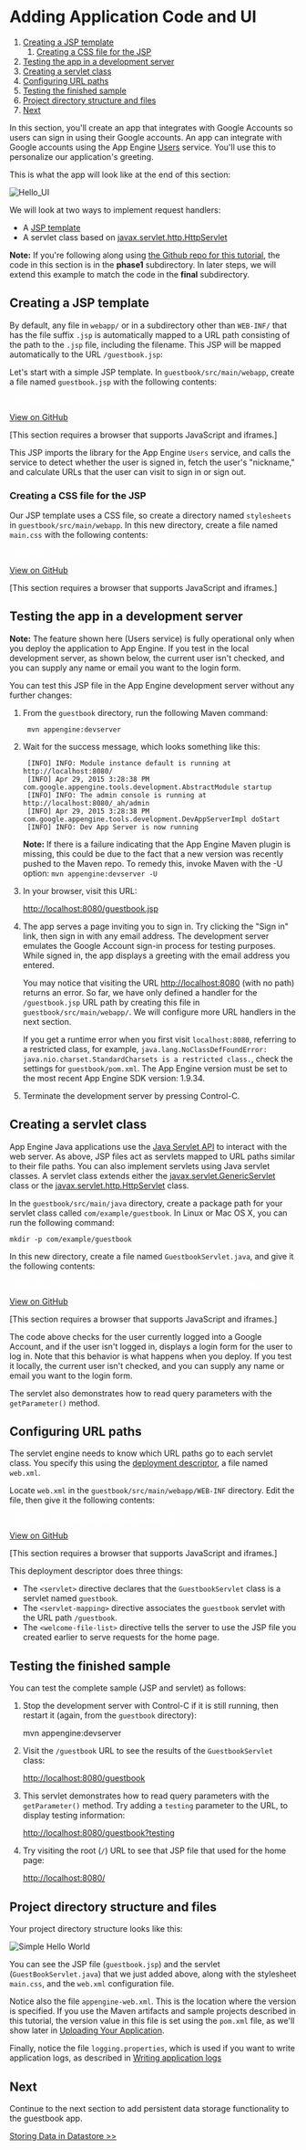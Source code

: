 # Adding Application Code and UI

  

1.  [Creating a JSP template](#creating_a_jsp_template)
    1.  [Creating a CSS file for the JSP](#creating_a_css_file_for_the_jsp)
2.  [Testing the app in a development server](#testing_the_app_in_a_development_server)
3.  [Creating a servlet class](#creating_a_servlet_class)
4.  [Configuring URL paths](#configuring_url_paths)
5.  [Testing the finished sample](#testing_the_finished_sample)
6.  [Project directory structure and files](#project_directory_structure_and_files)
7.  [Next](#next)

In this section, you'll create an app that integrates with Google Accounts so users can sign in using their Google accounts. An app can integrate with Google accounts using the App Engine [Users](https://web.archive.org/web/20160424225709/https://cloud.google.com/appengine/docs/java/users/) service. You'll use this to personalize our application's greeting.

This is what the app will look like at the end of this section:

![Hello\_UI](https://web.archive.org/web/20160424225709im_/https://cloud.google.com/appengine/docs/java/gettingstarted/images/hello-1.png)

We will look at two ways to implement request handlers:

-   A [JSP template](https://web.archive.org/web/20160424225709/http://docs.oracle.com/javaee/5/tutorial/doc/bnagy.html)
-   A servlet class based on [javax.servlet.http.HttpServlet](https://web.archive.org/web/20160424225709/https://tomcat.apache.org/tomcat-5.5-doc/servletapi/javax/servlet/http/HttpServlet.html)

**Note:** If you're following along using [the Github repo for this tutorial](https://web.archive.org/web/20160424225709/https://github.com/GoogleCloudPlatform/appengine-java-guestbook-multiphase), the code in this section is in the **phase1** subdirectory. In later steps, we will extend this example to match the code in the **final** subdirectory.

## Creating a JSP template

By default, any file in `webapp/` or in a subdirectory other than `WEB-INF/` that has the file suffix `.jsp` is automatically mapped to a URL path consisting of the path to the `.jsp` file, including the filename. This JSP will be mapped automatically to the URL `/guestbook.jsp`:

Let's start with a simple JSP template. In `guestbook/src/main/webapp`, create a file named `guestbook.jsp` with the following contents:

<a href="https://web.archive.org/web/20160424225709/https://github.com/GoogleCloudPlatform/appengine-java-guestbook-multiphase/blob/master/phase1/src/main/webapp/guestbook.jsp" target="_blank" style="color: white;">phase1/src/main/webapp/guestbook.jsp</a>

<a href="https://web.archive.org/web/20160424225709/https://github.com/GoogleCloudPlatform/appengine-java-guestbook-multiphase/blob/master/phase1/src/main/webapp/guestbook.jsp" class="button" target="_blank" data-track-type="github" data-track-name="gitHubViewButton" data-track-metadata-link-destination="https://github.com/GoogleCloudPlatform/appengine-java-guestbook-multiphase/blob/master/phase1/src/main/webapp/guestbook.jsp">View on GitHub</a>

\[This section requires a browser that supports JavaScript and iframes.\]

This JSP imports the library for the App Engine `Users` service, and calls the service to detect whether the user is signed in, fetch the user's "nickname," and calculate URLs that the user can visit to sign in or sign out.

### Creating a CSS file for the JSP

Our JSP template uses a CSS file, so create a directory named `stylesheets` in `guestbook/src/main/webapp`. In this new directory, create a file named `main.css` with the following contents:

<a href="https://web.archive.org/web/20160424225709/https://github.com/GoogleCloudPlatform/appengine-java-guestbook-multiphase/blob/master/phase1/src/main/webapp/stylesheets/main.css" target="_blank" style="color: white;">phase1/src/main/webapp/stylesheets/main.css</a>

<a href="https://web.archive.org/web/20160424225709/https://github.com/GoogleCloudPlatform/appengine-java-guestbook-multiphase/blob/master/phase1/src/main/webapp/stylesheets/main.css" class="button" target="_blank" data-track-type="github" data-track-name="gitHubViewButton" data-track-metadata-link-destination="https://github.com/GoogleCloudPlatform/appengine-java-guestbook-multiphase/blob/master/phase1/src/main/webapp/stylesheets/main.css">View on GitHub</a>

\[This section requires a browser that supports JavaScript and iframes.\]

## Testing the app in a development server

**Note:** The feature shown here (Users service) is fully operational only when you deploy the application to App Engine. If you test in the local development server, as shown below, the current user isn't checked, and you can supply any name or email you want to the login form.

You can test this JSP file in the App Engine development server without any further changes:

1.  From the `guestbook` directory, run the following Maven command:

    ```
     mvn appengine:devserver
    ```

2.  Wait for the success message, which looks something like this:

    ```
     [INFO] INFO: Module instance default is running at http://localhost:8080/
     [INFO] Apr 29, 2015 3:28:38 PM com.google.appengine.tools.development.AbstractModule startup
     [INFO] INFO: The admin console is running at http://localhost:8080/_ah/admin
     [INFO] Apr 29, 2015 3:28:38 PM com.google.appengine.tools.development.DevAppServerImpl doStart
     [INFO] INFO: Dev App Server is now running
    ```

    **Note:** If there is a failure indicating that the App Engine Maven plugin is missing, this could be due to the fact that a new version was recently pushed to the Maven repo. To remedy this, invoke Maven with the -U option: `mvn appengine:devserver -U`

3.  In your browser, visit this URL:

    [http://localhost:8080/guestbook.jsp](https://web.archive.org/web/20160424225709/http://localhost:8080/guestbook.jsp)

4.  The app serves a page inviting you to sign in. Try clicking the "Sign in" link, then sign in with any email address. The development server emulates the Google Account sign-in process for testing purposes. While signed in, the app displays a greeting with the email address you entered.

    You may notice that visiting the URL [http://localhost:8080](https://web.archive.org/web/20160424225709/http://localhost:8080/) (with no path) returns an error. So far, we have only defined a handler for the `/guestbook.jsp` URL path by creating this file in `guestbook/src/main/webapp/`. We will configure more URL handlers in the next section.

    If you get a runtime error when you first visit `localhost:8080`, referring to a restricted class, for example, `java.lang.NoClassDefFoundError: java.nio.charset.StandardCharsets is a restricted class.`, check the settings for `guestbook/pom.xml`. The App Engine version must be set to the most recent App Engine SDK version: 1.9.34.

5.  Terminate the development server by pressing Control-C.

## Creating a servlet class

App Engine Java applications use the [Java Servlet API](https://web.archive.org/web/20160424225709/http://download.oracle.com/javaee/5/api/javax/servlet/Servlet.html) to interact with the web server. As above, JSP files act as servlets mapped to URL paths similar to their file paths. You can also implement servlets using Java servlet classes. A servlet class extends either the [javax.servlet.GenericServlet](https://web.archive.org/web/20160424225709/http://download.oracle.com/javaee/5/api/javax/servlet/GenericServlet.html) class or the [javax.servlet.http.HttpServlet](https://web.archive.org/web/20160424225709/http://download.oracle.com/javaee/5/api/javax/servlet/http/HttpServlet.html) class.

In the `guestbook/src/main/java` directory, create a package path for your servlet class called `com/example/guestbook`. In Linux or Mac OS X, you can run the following command:

```
mkdir -p com/example/guestbook
```

In this new directory, create a file named `GuestbookServlet.java`, and give it the following contents:

<a href="https://web.archive.org/web/20160424225709/https://github.com/GoogleCloudPlatform/appengine-java-guestbook-multiphase/blob/master/phase1/src/main/java/com/example/guestbook/GuestbookServlet.java" target="_blank" style="color: white;">phase1/src/main/java/com/example/guestbook/GuestbookServlet.java</a>

<a href="https://web.archive.org/web/20160424225709/https://github.com/GoogleCloudPlatform/appengine-java-guestbook-multiphase/blob/master/phase1/src/main/java/com/example/guestbook/GuestbookServlet.java" class="button" target="_blank" data-track-type="github" data-track-name="gitHubViewButton" data-track-metadata-link-destination="https://github.com/GoogleCloudPlatform/appengine-java-guestbook-multiphase/blob/master/phase1/src/main/java/com/example/guestbook/GuestbookServlet.java">View on GitHub</a>

\[This section requires a browser that supports JavaScript and iframes.\]

The code above checks for the user currently logged into a Google Account, and if the user isn't logged in, displays a login form for the user to log in. Note that this behavior is what happens when you deploy. If you test it locally, the current user isn't checked, and you can supply any name or email you want to the login form.

The servlet also demonstrates how to read query parameters with the `getParameter()` method.

## Configuring URL paths

The servlet engine needs to know which URL paths go to each servlet class. You specify this using the [deployment descriptor](https://web.archive.org/web/20160424225709/https://cloud.google.com/appengine/docs/java/config/webxml), a file named `web.xml`.

Locate `web.xml` in the `guestbook/src/main/webapp/WEB-INF` directory. Edit the file, then give it the following contents:

<a href="https://web.archive.org/web/20160424225709/https://github.com/GoogleCloudPlatform/appengine-java-guestbook-multiphase/blob/master/phase1/src/main/webapp/WEB-INF/web.xml" target="_blank" style="color: white;">phase1/src/main/webapp/WEB-INF/web.xml</a>

<a href="https://web.archive.org/web/20160424225709/https://github.com/GoogleCloudPlatform/appengine-java-guestbook-multiphase/blob/master/phase1/src/main/webapp/WEB-INF/web.xml" class="button" target="_blank" data-track-type="github" data-track-name="gitHubViewButton" data-track-metadata-link-destination="https://github.com/GoogleCloudPlatform/appengine-java-guestbook-multiphase/blob/master/phase1/src/main/webapp/WEB-INF/web.xml">View on GitHub</a>

\[This section requires a browser that supports JavaScript and iframes.\]

This deployment descriptor does three things:

-   The `<servlet>` directive declares that the `GuestbookServlet` class is a servlet named `guestbook`.
-   The `<servlet-mapping>` directive associates the `guestbook` servlet with the URL path `/guestbook`.
-   The `<welcome-file-list>` directive tells the server to use the JSP file you created earlier to serve requests for the home page.

## Testing the finished sample

You can test the complete sample (JSP and servlet) as follows:

1.  Stop the development server with Control-C if it is still running, then restart it (again, from the `guestbook` directory):

    mvn appengine:devserver

2.  Visit the `/guestbook` URL to see the results of the `GuestbookServlet` class:

    [http://localhost:8080/guestbook](https://web.archive.org/web/20160424225709/http://localhost:8080/guestbook)

3.  This servlet demonstrates how to read query parameters with the `getParameter()` method. Try adding a `testing` parameter to the URL, to display testing information:

    [http://localhost:8080/guestbook?testing](https://web.archive.org/web/20160424225709/http://localhost:8080/guestbook?testing)

4.  Try visiting the root (`/`) URL to see that JSP file that used for the home page:

    [http://localhost:8080/](https://web.archive.org/web/20160424225709/http://localhost:8080/)

## Project directory structure and files

Your project directory structure looks like this:

![Simple Hello World](https://web.archive.org/web/20160424225709im_/https://cloud.google.com/appengine/docs/java/gettingstarted/images/phase1_layout.png)

You can see the JSP file (`guestbook.jsp`) and the servlet (`GuestBookServlet.java`) that we just added above, along with the stylesheet `main.css`, and the `web.xml` configuration file.

Notice also the file `appengine-web.xml`. This is the location where the version is specified. If you use the Maven artifacts and sample projects described in this tutorial, the version value in this file is set using the `pom.xml` file, as we'll show later in [Uploading Your Application](https://web.archive.org/web/20160424225709/https://cloud.google.com/appengine/docs/java/gettingstarted/uploading#specifying_version).

Finally, notice the file `logging.properties`, which is used if you want to write application logs, as described in [Writing application logs](https://web.archive.org/web/20160424225709/https://cloud.google.com/appengine/docs/java/logs/#Java_writing_application_logs)

## Next

Continue to the next section to add persistent data storage functionality to the guestbook app.

<a href="https://web.archive.org/web/20160424225709/https://cloud.google.com/appengine/docs/java/gettingstarted/usingdatastore" class="button">Storing Data in Datastore &gt;&gt;</a>
